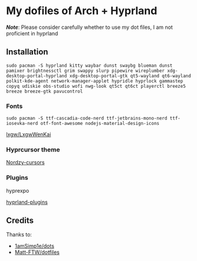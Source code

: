# My dofiles of Arch + Hyprland

***Note***: Please consider carefully whether to use my dot files, I am not proficient in hyprland

## Installation
```text
sudo pacman -S hyprland kitty waybar dunst swaybg blueman dunst pamixer brightnessctl grim swappy slurp pipewire wireplumber xdg-desktop-portal-hyprland xdg-desktop-portal-gtk qt5-wayland qt6-wayland polkit-kde-agent network-manager-applet hypridle hyprlock gammastep copyq udiskie obs-studio wofi nwg-look qt5ct qt6ct playerctl breeze5 breeze breeze-gtk pavucontrol
```

### Fonts
```text
sudo pacman -S ttf-cascadia-code-nerd ttf-jetbrains-mono-nerd ttf-iosevka-nerd otf-font-awesome nodejs-material-design-icons
```
[lxgw/LxgwWenKai](https://github.com/lxgw/LxgwWenKai)

### Hyprcursor theme
[Nordzy-cursors](https://github.com/guillaumeboehm/Nordzy-cursors)

### Plugins
hyprexpo

[hyprland-plugins](https://github.com/hyprwm/hyprland-plugins)

## Credits
Thanks to:
- [1amSimp1e/dots](https://github.com/1amSimp1e/dots)
- [Matt-FTW/dotfiles](https://github.com/Matt-FTW/dotfiles)

